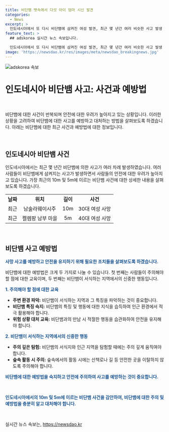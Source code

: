 ```yaml
---
title: 비단뱀 뱃속에서 다섯 아이 엄마 시신 발견
categories:
  - News
excerpt: >
  인도네시아에서 또 다시 비단뱀에 삼켜진 여성 발견, 최근 몇 년간 여러 비슷한 사고 발생  인도네시아에서 한 30대 여성이 10m 길이의 비단뱀의 뱃속에서 숨진 채 발견되었다. 이는 최근 몇 년간 여러 비슷한 사고 중 하나로, 지난달에도 5m 길이의 비단뱀에 삼켜진 여성이 발견된 바 있다. 특히 이와 관련해 AFP는 이런 사건은 극히 드문 일이지만 최근 몇 년 동안 여러 사람이 비단뱀에 삼켜지는 사고가 발생했다고 전했다. 이러한 이유로 관련 지역에서는 주의가 요구된다.
feature_text: >
  ## adskorea 실시간 뉴스 속보입니다.

  인도네시아에서 또 다시 비단뱀에 삼켜진 여성 발견, 최근 몇 년간 여러 비슷한 사고 발생  인도네시아에서 한 30대 여성이 10m 길이의 비단뱀의 뱃속에서 숨진 채 발견되었다. 이는 최근 몇 년간 여러 비슷한 사고 중 하나로, 지난달에도 5m 길이의 비단뱀에 삼켜진 여성이 발견된 바 있다. 특히 이와 관련해 AFP는 이런 사건은 극히 드문 일이지만 최근 몇 년 동안 여러 사람이 비단뱀에 삼켜지는 사고가 발생했다고 전했다. 이러한 이유로 관련 지역에서는 주의가 요구된다.
image: 'https://newsdao.kr/res/images/meta/newsdao_breakingnews.jpg'
---
```


<p><img src="https://newsdao.kr/res/images/meta/newsdao_breakingnews.jpg" alt="adskorea 속보" /></p>

<h1 data-ke-size="size28">인도네시아 비단뱀 사고: 사건과 예방법</h1>

<p data-ke-size="size16">&nbsp;</p>

<p>비단뱀에 대한 사건이 반복되며 안전에 대한 우려가 높아지고 있는 상황입니다. 이러한 상황을 고려하여 비단뱀에 대한 사고를 예방하고 대처하는 방법을 살펴보도록 하겠습니다. 아래는 비단뱀에 대한 최근 사건과 예방법에 대한 정보입니다.</p>

<p data-ke-size="size16">&nbsp;</p>

<h2 data-ke-size="size26">인도네시아 비단뱀 사건</h2>

<p>인도네시아에서는 최근 몇 년간 비단뱀에 의한 사고가 여러 차례 발생하였습니다. 여러 사람들이 비단뱀에게 삼켜지는 사고가 발생하면서 사람들의 안전에 대한 우려가 높아지고 있습니다. 가장 최근의 10m 및 5m에 이르는 비단뱀 사건에 대한 상세한 내용을 살펴보도록 하겠습니다.</p>

<table>
    <tbody>
        <tr>
            <td style="text-align: center; height: 17px;"><b>날짜</b></td>
            <td style="text-align: center; height: 17px;"><b>위치</b></td>
            <td style="text-align: center; height: 17px;"><b>길이</b></td>
            <td style="text-align: center; height: 17px;"><b>사건</b></td>
        </tr>
        <tr>
            <td style="text-align: center;">최근</td>
            <td style="text-align: center;">남술라웨이시주</td>
            <td style="text-align: center;">10m</td>
            <td style="text-align: center;">30대 여성 사망</td>
        </tr>
        <tr>
            <td style="text-align: center;">최근</td>
            <td style="text-align: center;">켈렘팡 남부 마을</td>
            <td style="text-align: center;">5m</td>
            <td style="text-align: center;">40대 여성 사망</td>
        </tr>
    </tbody>
</table>

<p data-ke-size="size16">&nbsp;</p>

<h2 data-ke-size="size26">비단뱀 사고 예방법</h2>

<p><b><span style="color: #1a5490;">사망 사고를 예방하고 안전을 유지하기 위해 필요한 조치들을 살펴보도록 하겠습니다.</span></b></p>

<p>비단뱀에 대한 예방법은 크게 두 가지로 나눌 수 있습니다. 첫 번째는 사람들이 주의해야 할 점에 대한 교육이며, 두 번째는 비단뱀이 서식하는 지역에서의 신중한 행동입니다.</p>

<p><b><span style="color: #1a5490;">1. 주의해야 할 점에 대한 교육</span></b></p>

<ul>
    <li><b>주변 환경 파악:</b> 비단뱀이 서식하는 지역과 그 특징을 파악하는 것이 중요합니다.</li>
    <li><b>비단뱀 특징 숙지:</b> 비단뱀의 특징 및 행동에 대한 지식을 습득하여 인근 환경에서 적극 활용해야 합니다.</li>
    <li><b>위험 상황 대처 교육:</b> 비단뱀과의 만남 시 적절한 행동을 습관화하여 안전을 유지해야 합니다.</li>
</ul>

<p><b><span style="color: #1a5490;">2. 비단뱀이 서식하는 지역에서의 신중한 행동</span></b></p>

<ul>
    <li><b>주의 깊은 탐험:</b> 비단뱀의 서식지와 인근 지역을 탐험할 때에는 주의 깊게 움직여야 합니다.</li>
    <li><b>숲속 활동 시 주의:</b> 숲속에서의 활동 시에는 산책로나 길 등 안전한 곳을 이탈하지 않도록 주의해야 합니다.</li>
</ul>

<p><b><span style="color: #1a5490;">비단뱀에 대한 예방법을 숙지하고 안전에 주의하여 사고를 예방하는 것이 중요합니다.</span></b></p>

<p data-ke-size="size16">&nbsp;</p>

<p><b><span style="color: #1a5490;">인도네시아에서의 10m 및 5m에 이르는 비단뱀 사건을 감안하여, 비단뱀에 대한 주의 및 예방법을 충분히 알고 대처해야 합니다.</span></b></p>

<p data-ke-size="size16">&nbsp;</p>
실시간 뉴스 속보는, <a href="https://newsdao.kr" rel="dofollow">https://newsdao.kr</a>


